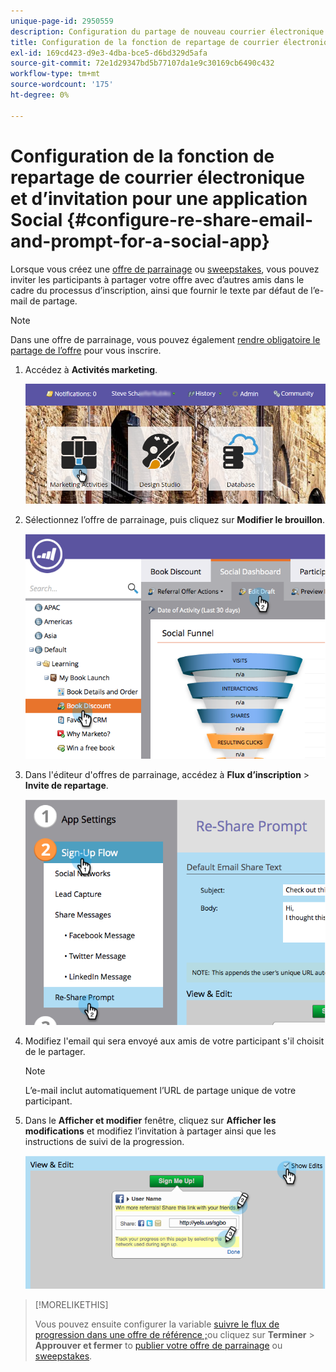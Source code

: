 ```yaml
---
unique-page-id: 2950559
description: Configuration du partage de nouveau courrier électronique et de l’invite pour une application Social - Documents Marketo - Documentation du produit
title: Configuration de la fonction de repartage de courrier électronique et d’invitation pour une application Social
exl-id: 169cd423-d9e3-4dba-bce5-d6bd329d5afa
source-git-commit: 72e1d29347bd5b77107da1e9c30169cb6490c432
workflow-type: tm+mt
source-wordcount: '175'
ht-degree: 0%

---
```


# Configuration de la fonction de repartage de courrier électronique et d’invitation pour une application Social {#configure-re-share-email-and-prompt-for-a-social-app}

Lorsque vous créez une [offre de parrainage](/help/marketo/product-docs/demand-generation/social/referral-offers/create-a-referral-offer.md) ou [sweepstakes](/help/marketo/product-docs/demand-generation/social/sweepstakes/create-sweepstakes.md), vous pouvez inviter les participants à partager votre offre avec d’autres amis dans le cadre du processus d’inscription, ainsi que fournir le texte par défaut de l’e-mail de partage.

>[!NOTE]
>
>Dans une offre de parrainage, vous pouvez également [rendre obligatoire le partage de l’offre](/help/marketo/product-docs/demand-generation/social/social-functions/set-social-share-requirement.md) pour vous inscrire.

1. Accédez à **Activités marketing**.

   ![](assets/login-marketing-activities-3.png)

1. Sélectionnez l’offre de parrainage, puis cliquez sur **Modifier le brouillon**.

   ![](assets/image2014-9-22-11-3a6-3a56.png)

1. Dans l&#39;éditeur d&#39;offres de parrainage, accédez à **Flux d’inscription** > **Invite de repartage**.

   ![](assets/image2014-9-22-11-3a7-3a9.png)

1. Modifiez l&#39;email qui sera envoyé aux amis de votre participant s&#39;il choisit de le partager.

   >[!NOTE]
   >
   >L’e-mail inclut automatiquement l’URL de partage unique de votre participant.

1. Dans le **Afficher et modifier** fenêtre, cliquez sur **Afficher les modifications** et modifiez l’invitation à partager ainsi que les instructions de suivi de la progression.

   ![](assets/image2014-9-22-11-3a7-3a49.png)

>[!MORELIKETHIS]
>
>Vous pouvez ensuite configurer la variable [suivre le flux de progression dans une offre de référence ;](configure-track-progress-flow-for-a-referral-offer.md)ou cliquez sur **Terminer** > **Approuver et fermer** to [publier votre offre de parrainage](/help/marketo/product-docs/demand-generation/social/referral-offers/publish-a-referral-offer.md) ou [sweepstakes](/help/marketo/product-docs/demand-generation/social/sweepstakes/create-sweepstakes.md).
